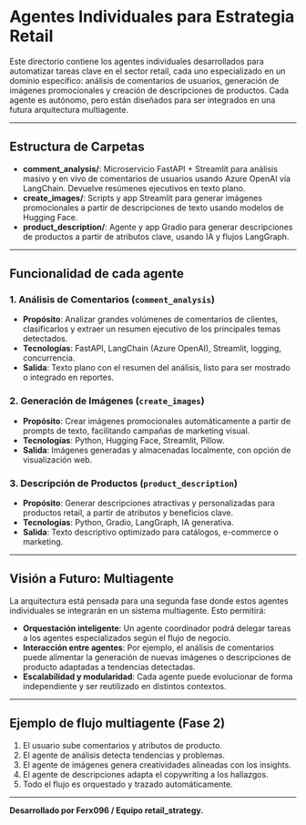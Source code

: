 # Agentes Individuales para Estrategia Retail

Este directorio contiene los agentes individuales desarrollados para automatizar tareas clave en el sector retail, cada uno especializado en un dominio específico: análisis de comentarios de usuarios, generación de imágenes promocionales y creación de descripciones de productos. Cada agente es autónomo, pero están diseñados para ser integrados en una futura arquitectura multiagente.

---

## Estructura de Carpetas

- **comment_analysis/**: Microservicio FastAPI + Streamlit para análisis masivo y en vivo de comentarios de usuarios usando Azure OpenAI vía LangChain. Devuelve resúmenes ejecutivos en texto plano.
- **create_images/**: Scripts y app Streamlit para generar imágenes promocionales a partir de descripciones de texto usando modelos de Hugging Face.
- **product_description/**: Agente y app Gradio para generar descripciones de productos a partir de atributos clave, usando IA y flujos LangGraph.

---

## Funcionalidad de cada agente

### 1. Análisis de Comentarios (`comment_analysis`)
- **Propósito**: Analizar grandes volúmenes de comentarios de clientes, clasificarlos y extraer un resumen ejecutivo de los principales temas detectados.
- **Tecnologías**: FastAPI, LangChain (Azure OpenAI), Streamlit, logging, concurrencia.
- **Salida**: Texto plano con el resumen del análisis, listo para ser mostrado o integrado en reportes.

### 2. Generación de Imágenes (`create_images`)
- **Propósito**: Crear imágenes promocionales automáticamente a partir de prompts de texto, facilitando campañas de marketing visual.
- **Tecnologías**: Python, Hugging Face, Streamlit, Pillow.
- **Salida**: Imágenes generadas y almacenadas localmente, con opción de visualización web.

### 3. Descripción de Productos (`product_description`)
- **Propósito**: Generar descripciones atractivas y personalizadas para productos retail, a partir de atributos y beneficios clave.
- **Tecnologías**: Python, Gradio, LangGraph, IA generativa.
- **Salida**: Texto descriptivo optimizado para catálogos, e-commerce o marketing.

---

## Visión a Futuro: Multiagente

La arquitectura está pensada para una segunda fase donde estos agentes individuales se integrarán en un sistema multiagente. Esto permitirá:
- **Orquestación inteligente**: Un agente coordinador podrá delegar tareas a los agentes especializados según el flujo de negocio.
- **Interacción entre agentes**: Por ejemplo, el análisis de comentarios puede alimentar la generación de nuevas imágenes o descripciones de producto adaptadas a tendencias detectadas.
- **Escalabilidad y modularidad**: Cada agente puede evolucionar de forma independiente y ser reutilizado en distintos contextos.

---

## Ejemplo de flujo multiagente (Fase 2)

1. El usuario sube comentarios y atributos de producto.
2. El agente de análisis detecta tendencias y problemas.
3. El agente de imágenes genera creatividades alineadas con los insights.
4. El agente de descripciones adapta el copywriting a los hallazgos.
5. Todo el flujo es orquestado y trazado automáticamente.

---

**Desarrollado por Ferx096 / Equipo retail_strategy.**
